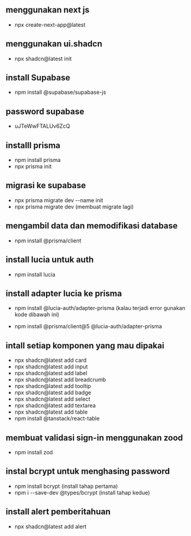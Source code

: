 <!-- sate up project -->

## menggunakan next js

- npx create-next-app@latest

## menggunakan ui.shadcn

- npx shadcn@latest init

## install Supabase

- npm install @supabase/supabase-js

## password supabase

- uJTeWwFTALUv6ZcQ

## installl prisma

- npm install prisma
- npx prisma init

## migrasi ke supabase

- npx prisma migrate dev --name init
- npx prisma migrate dev (membuat migrate lagi)

## mengambil data dan memodifikasi database

- npm install @prisma/client

## install lucia untuk auth

- npm install lucia

## install adapter lucia ke prisma

- npm install @lucia-auth/adapter-prisma
  (kalau terjadi error gunakan kode dibawah ini)

- npm install @prisma/client@5 @lucia-auth/adapter-prisma

 <!-- persiapan untuk pembuatan login -->

## intall setiap komponen yang mau dipakai

- npx shadcn@latest add card
- npx shadcn@latest add input
- npx shadcn@latest add label
- npx shadcn@latest add breadcrumb
- npx shadcn@latest add tooltip
- npx shadcn@latest add badge
- npx shadcn@latest add select
- npx shadcn@latest add textarea
- npx shadcn@latest add table
- npm install @tanstack/react-table

## membuat validasi sign-in menggunakan zood

- npm install zod

## instal bcrypt untuk menghasing password

- npm install bcrypt (install tahap pertama)
- npm i --save-dev @types/bcrypt (install tahap kedue)

## install alert pemberitahuan

- npx shadcn@latest add alert
